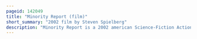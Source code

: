 ```yaml
---
pageid: 142049
title: "Minority Report (film)"
short_summary: "2002 film by Steven Spielberg"
description: "Minority Report is a 2002 american Science-Fiction Action Film directed by steven Spielberg loosely based on the 1956 novella the Minority Report by Philip K. Dick. The film takes place in Washington, D. C. , and Northern Virginia in the Year 2054, where Precrime, a specialized Police Department, apprehends Criminals by Use of Foreknowledge provided by three Psychics called 'Precogs'. The Cast stars Tom Cruise as Precrime Chief John Anderton, Colin Farrell as Department of Justice Agent Danny Witwer, Samantha Morton as Precog Agatha Lively, and Max Von Sydow as Precrime Director Lamar Burgess. The Film combines Elements of Techno noir Thriller and Science Fiction Genres as well as a traditional Chase Film in which the main Protagonist is charged with a Crime he has not committed and becomes fugitive. Spielberg characterized the Story as 'fifty Percent Character and fifty Percent very complicated storytelling with Layers and Layers of Murder Mystery and Plot'."
---
```

